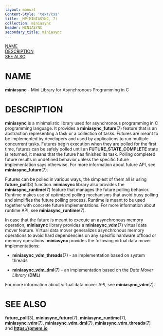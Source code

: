 ```yaml
---
layout: manual
Content-Style: 'text/css'
title: _MP(MINIASYNC, 7)
collection: miniasync
header: MINIASYNC
secondary_title: miniasync
...
```


[comment]: <> (SPDX-License-Identifier: BSD-3-Clause)
[comment]: <> (Copyright 2021-2022, Intel Corporation)

[comment]: <> (miniasync.7 -- man page for miniasync)

[NAME](#name)<br />
[DESCRIPTION](#description)<br />
[SEE ALSO](#see-also)<br />


# NAME #

**miniasync** - Mini Library for Asynchronous Programming in C


# DESCRIPTION #

**miniasync** is a minimalistic library used for asynchronous programming in C
programming language. It provides a **miniasync_future**(7) feature that is an
abstraction representing a task or a collection of tasks. Futures are meant to be
implemented by developers and used by applications to run multiple concurrent tasks.
Futures begin execution when they are polled for the first time, futures can be safely
polled until an **FUTURE_STATE_COMPLETE** state is returned, it means that the future
has finished its task. Polling completed future results in undefined behavior unless
the specific future implementation says otherwise. For more information about future API,
see **miniasync_future**(7).

Futures can be polled in various ways, the simplest of them all is using **future_poll**(3)
function. **miniasync** library also provides the **miniasync_runtime**(7) feature that manages
the future polling behavior. Runtime makes use of optimized polling mechanisms that avoid busy
polling and simplifies the future polling process. Runtime is meant to be used together
with concrete future implementations. For more information about runtime API, see
**miniasync_runtime**(7).

In case that the future is meant to execute an asynchronous memory operation, **miniasync** library
provides a **miniasync_vdm**(7) virtual data mover feature. Virtual data mover generalizes
asynchronous memory operations to avoid hard dependencies on any specific hardware offload
or memory operations.
**miniasync** provides the following virtual data mover implementations:

* **miniasync_vdm_threads**(7) - an implementation based on system threads

* **miniasync_vdm_dml**(7) - an implementation based on the *Data Mover Library* (**DML**)

For more information about virtual data mover API, see **miniasync_vdm**(7).


# SEE ALSO #

**future_poll**(3),
**miniasync_future**(7), **miniasync_runtime**(7),
**miniasync_vdm**(7), **miniasync_vdm_dml**(7),
**miniasync_vdm_threads**(7) and **<https://pmem.io>**
